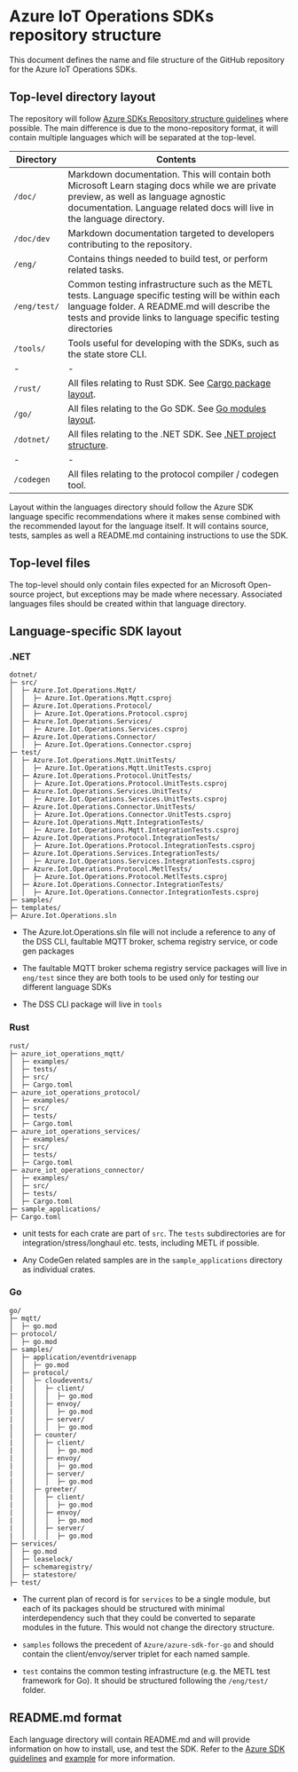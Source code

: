 # Azure IoT Operations SDKs repository structure

This document defines the name and file structure of the GitHub repository for the Azure IoT Operations SDKs.

## Top-level directory layout

The repository will follow [Azure SDKs Repository structure guidelines](https://azure.github.io/azure-sdk/policies_repostructure.html) where possible. The main difference is due to the mono-repository format, it will contain multiple languages which will be separated at the top-level.

| Directory | Contents |
|-|-|
| `/doc/` | Markdown documentation. This will contain both Microsoft Learn staging docs while we are private preview, as well as language agnostic documentation. Language related docs will live in the language directory. |
| `/doc/dev` | Markdown documentation targeted to developers contributing to the repository. |
| `/eng/` | Contains things needed to build test, or perform related tasks. |
| `/eng/test/` | Common testing infrastructure such as the METL tests. Language specific testing will be within each language folder. A README.md will describe the tests and provide links to language specific testing directories |
| `/tools/` | Tools useful for developing with the SDKs, such as the state store CLI. |
|-|-|
| `/rust/` | All files relating to Rust SDK. See [Cargo package layout](https://doc.rust-lang.org/cargo/guide/project-layout.html). | 
| `/go/` | All files relating to the Go SDK. See [Go modules layout](https://go.dev/doc/modules/layout). |
| `/dotnet/` | All files relating to the .NET SDK. See [.NET project structure](https://learn.microsoft.com/dotnet/core/porting/project-structure). |
|-|-|
| `/codegen` | All files relating to the protocol compiler / codegen tool. |

Layout within the languages directory should follow the Azure SDK language specific recommendations where it makes sense combined with the recommended layout for the language itself. It will contains source, tests, samples as well a README.md containing instructions to use the SDK.

## Top-level files

The top-level should only contain files expected for an Microsoft Open-source project, but exceptions may be made where necessary. Associated languages files should be created within that language directory.

## Language-specific SDK layout

### .NET

```
dotnet/
├─ src/
│  ├─ Azure.Iot.Operations.Mqtt/
│  │  ├─ Azure.Iot.Operations.Mqtt.csproj
│  ├─ Azure.Iot.Operations.Protocol/
│  │  ├─ Azure.Iot.Operations.Protocol.csproj
│  ├─ Azure.Iot.Operations.Services/
│  │  ├─ Azure.Iot.Operations.Services.csproj
│  ├─ Azure.Iot.Operations.Connector/
│  │  ├─ Azure.Iot.Operations.Connector.csproj
├─ test/
│  ├─ Azure.Iot.Operations.Mqtt.UnitTests/
│  │  ├─ Azure.Iot.Operations.Mqtt.UnitTests.csproj
│  ├─ Azure.Iot.Operations.Protocol.UnitTests/
│  │  ├─ Azure.Iot.Operations.Protocol.UnitTests.csproj
│  ├─ Azure.Iot.Operations.Services.UnitTests/
│  │  ├─ Azure.Iot.Operations.Services.UnitTests.csproj
│  ├─ Azure.Iot.Operations.Connector.UnitTests/
│  │  ├─ Azure.Iot.Operations.Connector.UnitTests.csproj
│  ├─ Azure.Iot.Operations.Mqtt.IntegrationTests/
│  │  ├─ Azure.Iot.Operations.Mqtt.IntegrationTests.csproj
│  ├─ Azure.Iot.Operations.Protocol.IntegrationTests/
│  │  ├─ Azure.Iot.Operations.Protocol.IntegrationTests.csproj
│  ├─ Azure.Iot.Operations.Services.IntegrationTests/
│  │  ├─ Azure.Iot.Operations.Services.IntegrationTests.csproj
│  ├─ Azure.Iot.Operations.Protocol.MetlTests/
│  │  ├─ Azure.Iot.Operations.Protocol.MetlTests.csproj
│  ├─ Azure.Iot.Operations.Connector.IntegrationTests/
│  │  ├─ Azure.Iot.Operations.Connector.IntegrationTests.csproj
├─ samples/
├─ templates/
├─ Azure.Iot.Operations.sln
```

* The Azure.Iot.Operations.sln file will not include a reference to any of the DSS CLI, faultable MQTT broker, schema registry service, or code gen packages

* The faultable MQTT broker schema registry service packages will live in ```eng/test``` since they are both tools to be used only for testing our different language SDKs

* The DSS CLI package will live in `tools`

### Rust

```
rust/
├─ azure_iot_operations_mqtt/
│  ├─ examples/
│  ├─ tests/
│  ├─ src/
│  ├─ Cargo.toml
├─ azure_iot_operations_protocol/
│  ├─ examples/
│  ├─ src/
│  ├─ tests/
│  ├─ Cargo.toml
├─ azure_iot_operations_services/
│  ├─ examples/
│  ├─ src/
│  ├─ tests/
│  ├─ Cargo.toml
├─ azure_iot_operations_connector/
│  ├─ examples/
│  ├─ src/
│  ├─ tests/
│  ├─ Cargo.toml
├─ sample_applications/
├─ Cargo.toml
```
* unit tests for each crate are part of `src`. The `tests` subdirectories are for integration/stress/longhaul etc. tests, including METL if possible.

* Any CodeGen related samples are in the `sample_applications` directory as individual crates.

<!-- TODO: Add reference to stub schema registry service and state store cli tool -->

### Go
```
go/
├─ mqtt/
│  ├─ go.mod
├─ protocol/
│  ├─ go.mod
├─ samples/
│  ├─ application/eventdrivenapp
│  │  ├─ go.mod
│  ├─ protocol/
│  │  ├─ cloudevents/
|  │  │  ├─ client/
|  │  │  │  ├─ go.mod
|  │  │  ├─ envoy/
|  │  │  │  ├─ go.mod
|  │  │  ├─ server/
|  │  │  │  ├─ go.mod
│  │  ├─ counter/
|  │  │  ├─ client/
|  │  │  │  ├─ go.mod
|  │  │  ├─ envoy/
|  │  │  │  ├─ go.mod
|  │  │  ├─ server/
|  │  │  │  ├─ go.mod
│  │  ├─ greeter/
|  │  │  ├─ client/
|  │  │  │  ├─ go.mod
|  │  │  ├─ envoy/
|  │  │  │  ├─ go.mod
|  │  │  ├─ server/
|  │  │  │  ├─ go.mod
├─ services/
│  ├─ go.mod
│  ├─ leaselock/
│  ├─ schemaregistry/
│  ├─ statestore/
├─ test/
```
* The current plan of record is for `services` to be a single module, but each of its packages should be structured with minimal interdependency such that they could be converted to separate modules in the future. This would not change the directory structure.

* `samples` follows the precedent of `Azure/azure-sdk-for-go` and should contain the client/envoy/server triplet for each named sample.

* `test` contains the common testing infrastructure (e.g. the METL test framework for Go). It should be structured following the `/eng/test/` folder.

## README.md format

Each language directory will contain README.md and will provide information on how to install, use, and test the SDK. Refer to the [Azure SDK guidelines](https://azure.github.io/azure-sdk/general_documentation.html) and [example](https://github.com/Azure/azure-sdk/blob/main/docs/policies/README-EXAMPLE.md) for more information.
 
